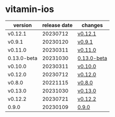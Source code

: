 # vitamin-ios

|   version   | release date |                 changes                  |
|-------------|--------------|------------------------------------------|
| v0.12.1     | 20230712     | [v0.12.1](./v0.12.1-20230712.md)         |
| v0.9.1      | 20230120     | [v0.9.1](./v0.9.1-20230120.md)           |
| v0.11.0     | 20230311     | [v0.11.0](./v0.11.0-20230311.md)         |
| 0.13.0-beta | 20231030     | [0.13.0-beta](./0.13.0-beta-20231030.md) |
| v0.10.0     | 20230311     | [v0.10.0](./v0.10.0-20230311.md)         |
| v0.12.0     | 20230712     | [v0.12.0](./v0.12.0-20230712.md)         |
| v0.8.0      | 20221115     | [v0.8.0](./v0.8.0-20221115.md)           |
| v0.13.0     | 20231030     | [v0.13.0](./v0.13.0-20231030.md)         |
| v0.12.2     | 20230721     | [v0.12.2](./v0.12.2-20230721.md)         |
| 0.9.0       | 20230109     | [0.9.0](./0.9.0-20230109.md)             |


